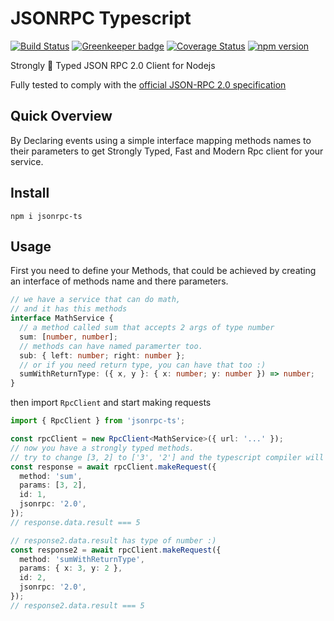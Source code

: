 # JSONRPC Typescript

[![Build Status](https://travis-ci.org/shekohex/jsonrpc-ts.svg?branch=master)](https://travis-ci.org/shekohex/jsonrpc-ts) [![Greenkeeper badge](https://badges.greenkeeper.io/shekohex/jsonrpc-ts.svg)](https://greenkeeper.io/)
[![Coverage Status](https://coveralls.io/repos/github/shekohex/jsonrpc-ts/badge.svg?branch=master)](https://coveralls.io/github/shekohex/jsonrpc-ts?branch=master)
[![npm version](https://badge.fury.io/js/jsonrpc-ts.svg)](https://badge.fury.io/js/jsonrpc-ts)

Strongly 💪 Typed JSON RPC 2.0 Client for Nodejs

Fully tested to comply with the [official JSON-RPC 2.0 specification](https://www.jsonrpc.org/specification)

## Quick Overview

By Declaring events using a simple interface mapping methods names to their parameters to get Strongly Typed, Fast and Modern Rpc client for your service.

## Install

```
npm i jsonrpc-ts
```

## Usage

First you need to define your Methods, that could be achieved by creating an interface of methods name and there parameters.

```ts
// we have a service that can do math,
// and it has this methods
interface MathService {
  // a method called sum that accepts 2 args of type number
  sum: [number, number];
  // methods can have named paramerter too.
  sub: { left: number; right: number };
  // or if you need return type, you can have that too :)
  sumWithReturnType: ({ x, y }: { x: number; y: number }) => number;
}
```

then import `RpcClient` and start making requests

```ts
import { RpcClient } from 'jsonrpc-ts';

const rpcClient = new RpcClient<MathService>({ url: '...' });
// now you have a strongly typed methods.
// try to change [3, 2] to ['3', '2'] and the typescript compiler will catch you !
const response = await rpcClient.makeRequest({
  method: 'sum',
  params: [3, 2],
  id: 1,
  jsonrpc: '2.0',
});
// response.data.result === 5

// response2.data.result has type of number :)
const response2 = await rpcClient.makeRequest({
  method: 'sumWithReturnType',
  params: { x: 3, y: 2 },
  id: 2,
  jsonrpc: '2.0',
});
// response2.data.result === 5
```
